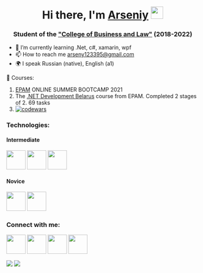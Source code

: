 <h1 align="center">Hi there, I'm <a href="https://github.com/user-nam-e" target="_blank">Arseniy</a> 
<img src="https://github.com/blackcater/blackcater/raw/main/images/Hi.gif" height="32"/></h1>
<h3 align="center">Student of the <a href="https://brest.kbp.by/" target="_blank">"College of Business and Law"</a> (2018-2022)</h3>

- 🌱 I’m currently learning .Net, c#, xamarin, wpf
- 📫 How to reach me <a href="mailto:arseny123395@gmail.com">arseny123395@gmail.com</a>
- 🌍 I speak Russian (native), English (a1)

📘 Courses: 
1) <a href="https://www.epam.com/" target="_blank">EPAM</a> ONLINE SUMMER BOOTCAMP 2021
2) The <a href="https://training.epam.com/#!/Training/2665?lang=en" target="_blank">.NET Development Belarus</a> course from EPAM. Completed 2 stages of 2. 69 tasks 
3) [![codewars](https://www.codewars.com/users/arseniy__/badges/small)](https://www.codewars.com/users/arseniy__)

<h3 align="start">Technologies: </h3>
<h4>Intermediate</h4>
<a href="https://en.wikipedia.org/wiki/C_Sharp_(programming_language)"><img src="https://img.icons8.com/color/2x/c-sharp-logo.png" width="50" 
   height="50" alt=""></a>
<a href="https://en.wikipedia.org/wiki/Xamarin"><img src="https://img.icons8.com/color/2x/xamarin.png" width="50" 
   height="50" alt=""></a>
<a href="https://en.wikipedia.org/wiki/.NET"><img src="https://img.icons8.com/external-tal-revivo-color-tal-revivo/2x/external-net-or-dot-net-a-software-framework-developed-by-microsoft-logo-color-tal-revivo.png" width="50" 
   height="50" alt=""></a>
 

<h4>Novice</h4>
<a href="https://en.wikipedia.org/wiki/Microsoft_SQL_Server"><img src="https://img.icons8.com/external-wanicon-lineal-color-wanicon/2x/external-sql-server-big-data-wanicon-lineal-color-wanicon.png" width="50" 
   height="50" alt=""></a>
<a href="https://en.wikipedia.org/wiki/SQL"><img src="https://img.icons8.com/external-soft-fill-juicy-fish/2x/external-sql-servers-and-networks-soft-fill-soft-fill-juicy-fish.png" width="50" 
   height="50" alt=""></a>

<h3 align="start">Connect with me:</h3>
<a href="https://t.me/im_arseniy"><img src="https://cdn-icons-png.flaticon.com/128/5968/5968804.png" width="50" 
   height="50" alt=""></a>
 <a href="https://vk.com/na222"><img src="https://cdn-icons-png.flaticon.com/128/5968/5968835.png" width="50" 
   height="50" alt=""></a>
 <a href="https://discordapp.com/users/\_(^_^)_/#3447/"><img src="https://cdn-icons-png.flaticon.com/128/5968/5968756.png" width="50" 
   height="50" alt=""></a>
 <a href="mailto:arseny123395@gmail.com"><img src="https://cdn-icons-png.flaticon.com/128/888/888853.png" width="50" 
   height="50" alt=""></a>
   

![](https://komarev.com/ghpvc/?username=user-nam-e)
![](https://komarev.com/ghpvc/?username=your-github-username)
